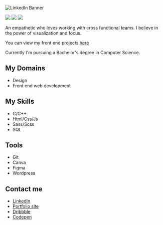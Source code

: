 ![LinkedIn Banner](https://user-images.githubusercontent.com/82641747/157427061-098467c1-4392-4d13-9a12-bbd13a7a31fb.jpg)

![](https://img.shields.io/static/v1?message=kiruanime2003&logo=codepen&labelColor=000&color=D6D2D2&logoColor=D6D2D2&label=%20&style=plastic)
![](https://img.shields.io/static/v1?message=kiruanime2003&logo=dribbble&labelColor=000&color=FC5A8B&logoColor=FC5A8B&label=%20&style=plastic)
![](https://img.shields.io/static/v1?message=kiruanime2003&logo=github&labelColor=000&color=3F8EFC&logoColor=3F8EFC&label=%20&style=plastic)

<p>An empathetic who loves working with cross functional teams. I believe in the power of visualization and focus.</p>
You can view my front end projects <a href="https://kiruanime2003.wordpress.com/2022/07/09/my-front-end-projects/">here</a>

Currently I'm pursuing a Bachelor's degree in Computer Science.

## My Domains

<ul><li>Design</li><li>Front end web development</li></ul>

## My Skills

<ul><li>C/C++</li><li>Html/Css/Js</li><li>Sass/Scss</li><li>SQL</li></ul>

## Tools

<ul><li>Git</li><li>Canva</li><li>Figma</li><li>Wordpress</li></ul>

## Contact me

<ul><a href="https://www.linkedin.com/in/kiruthiga-kanagalingam-6a6641200/" target="_blank"><li>LinkedIn</li></a><a href="https://kiruanime2003.gitlab.io/"><li>Portfolio site</li></a><a href="https://dribbble.com/kiruanime2003"><li>Dribbble</li></a><a href="https://codepen.io/kiruanime2003"><li>Codepen</li></a></ul>
